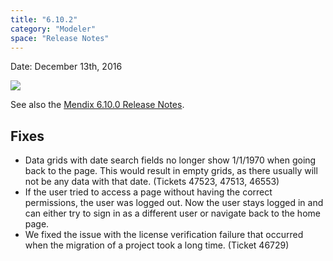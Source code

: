 ```yaml
---
title: "6.10.2"
category: "Modeler"
space: "Release Notes"
---
```

Date: December 13th, 2016



[![](attachments/819203/19399042.png)](https://appstore.home.mendix.com/link/modeler/6.10.2)

See also the [Mendix 6.10.0 Release Notes](https://world.mendix.com/display/ReleaseNotes/6.10.0).

## Fixes

*   Data grids with date search fields no longer show 1/1/1970 when going back to the page. This would result in empty grids, as there usually will not be any data with that date. (Tickets 47523, 47513, 46553)
*   If the user tried to access a page without having the correct permissions, the user was logged out. Now the user stays logged in and can either try to sign in as a different user or navigate back to the home page.
*   We fixed the issue with the license verification failure that occurred when the migration of a project took a long time. (Ticket 46729)